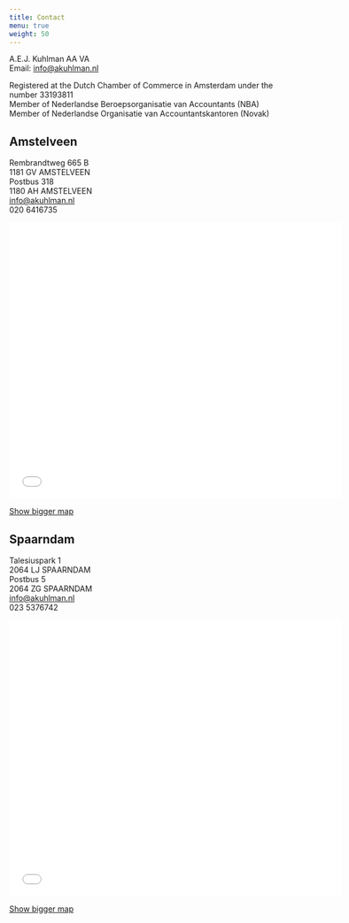 ```yaml
---
title: Contact
menu: true
weight: 50
---
```

A.E.J. Kuhlman AA VA\
Email: <info@akuhlman.nl>

Registered at the Dutch Chamber of Commerce in Amsterdam under the number 33193811\
Member of Nederlandse Beroepsorganisatie van Accountants (NBA)\
Member of Nederlandse Organisatie van Accountantskantoren (Novak)

## Amstelveen

Rembrandtweg 665 B\
1181 GV  AMSTELVEEN\
Postbus 318\
1180 AH  AMSTELVEEN\
<info@akuhlman.nl>\
020 6416735

<iframe src="//maps.google.nl/maps?f=q&amp;source=s_q&amp;hl=nl&amp;geocode=&amp;q=Rembrandtweg+665+B+1181+GV++AMSTELVEEN&amp;aq=&amp;sll=52.300121,4.873016&amp;sspn=0.008372,0.020084&amp;ie=UTF8&amp;hq=&amp;hnear=Rembrandtweg+665,+Amstelveen,+Noord-Holland&amp;ll=52.314933,4.862909&amp;spn=0.026235,0.025663&amp;z=14&amp;iwloc=A&amp;output=embed" height="500" width="600" frameborder="0" marginwidth="0" marginheight="0" scrolling="no"></iframe>

[Show bigger map](https://maps.google.nl/maps?f=q&source=embed&hl=nl&geocode=&q=Rembrandtweg+665+B+1181+GV++AMSTELVEEN&aq=&sll=52.300121,4.873016&sspn=0.008372,0.020084&ie=UTF8&hq=&hnear=Rembrandtweg+665,+Amstelveen,+Noord-Holland&ll=52.314933,4.862909&spn=0.026235,0.025663&z=14&iwloc=A)

## Spaarndam

Talesiuspark 1\
2064 LJ  SPAARNDAM\
Postbus 5\
2064 ZG  SPAARNDAM\
<info@akuhlman.nl>\
023 5376742

<iframe src="//maps.google.nl/maps?client=safari&amp;q=Talesiuspark+1+2064+LJ++SPAARNDAM&amp;oe=UTF-8&amp;ie=UTF8&amp;hq=&amp;hnear=Talesiuspark+1,+Spaarndam,+Haarlemmerliede+en+Spaarnwoude,+Noord-Holland&amp;gl=nl&amp;ll=52.416241,4.69039&amp;spn=0.026175,0.025663&amp;z=14&amp;iwloc=A&amp;output=embed" height="500" width="600" frameborder="0" marginwidth="0" marginheight="0" scrolling="no"></iframe>

[Show bigger map](https://maps.google.nl/maps?client=safari&q=Talesiuspark+1+2064+LJ++SPAARNDAM&oe=UTF-8&ie=UTF8&hq=&hnear=Talesiuspark+1,+Spaarndam,+Haarlemmerliede+en+Spaarnwoude,+Noord-Holland&gl=nl&ll=52.416241,4.69039&spn=0.026175,0.025663&z=14&iwloc=A&source=embed)
